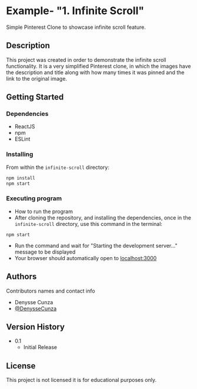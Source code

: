 # Example- "1. Infinite Scroll" 

Simple Pinterest Clone to showcase infinite scroll feature.

## Description

This project was created in order to demonstrate the infinite scroll functionality. It is a very simplified Pinterest clone, in which the images have the description and title along with how many times it was pinned and the link to the original image. 

## Getting Started

### Dependencies

* ReactJS
* npm
* ESLint

### Installing

From within the `infinite-scroll` directory:

```sh
npm install
npm start
```

### Executing program

* How to run the program
* After cloning the repository, and installing the dependencies, once in the `infinite-scroll` directory, use this command in the terminal:
```
npm start
```
* Run the command and wait for "Starting the development server..." message to be displayed 
* Your browser should automatically open to [localhost:3000](http://localhost:3000)


## Authors

Contributors names and contact info

* Denysse Cunza 
* [@DenysseCunza](https://twitter.com/DenysseCunza)

## Version History

* 0.1
    * Initial Release

## License

This project is not licensed it is for educational purposes only. 
